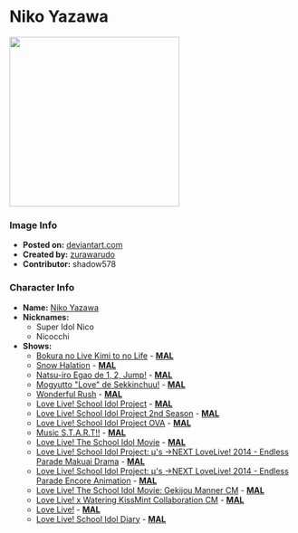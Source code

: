 # Niko Yazawa

<img src="https://raw.githubusercontent.com/shadow578/Project-Padoru/master/Padoru/love-life-noco-yazawa.png" height="300">

### Image Info
* **Posted on:**     [deviantart.com](https://www.deviantart.com/zurawarudo/art/Padoru-Nico-720001936)
* **Created by:**    [zurawarudo](https://github.com/shadow578/Project-Padoru/blob/master/table-of-contents/creators/zurawarudo.md)
* **Contributor:**   shadow578

### Character Info
* **Name:**   [Niko Yazawa](https://myanimelist.net/character/46163)
* **Nicknames:**
  * Super Idol Nico
  * Nicocchi
* **Shows:**
  * [Bokura no Live Kimi to no Life](https://github.com/shadow578/Project-Padoru/blob/master/table-of-contents/shows/BokuranoLiveKimitonoLife.md) - [__MAL__](https://myanimelist.net/anime/9907/Bokura_no_Live_Kimi_to_no_Life)
  * [Snow Halation](https://github.com/shadow578/Project-Padoru/blob/master/table-of-contents/shows/SnowHalation.md) - [__MAL__](https://myanimelist.net/anime/9930/Snow_Halation)
  * [Natsu-iro Egao de 1, 2, Jump!](https://github.com/shadow578/Project-Padoru/blob/master/table-of-contents/shows/NatsuiroEgaode12Jump.md) - [__MAL__](https://myanimelist.net/anime/11033/Natsu-iro_Egao_de_1_2_Jump)
  * [Mogyutto "Love" de Sekkinchuu!](https://github.com/shadow578/Project-Padoru/blob/master/table-of-contents/shows/MogyuttoLovedeSekkinchuu.md) - [__MAL__](https://myanimelist.net/anime/12637/Mogyutto_Love_de_Sekkinchuu)
  * [Wonderful Rush](https://github.com/shadow578/Project-Padoru/blob/master/table-of-contents/shows/WonderfulRush.md) - [__MAL__](https://myanimelist.net/anime/14951/Wonderful_Rush)
  * [Love Live! School Idol Project](https://github.com/shadow578/Project-Padoru/blob/master/table-of-contents/shows/LoveLiveSchoolIdolProject.md) - [__MAL__](https://myanimelist.net/anime/15051/Love_Live_School_Idol_Project)
  * [Love Live! School Idol Project 2nd Season](https://github.com/shadow578/Project-Padoru/blob/master/table-of-contents/shows/LoveLiveSchoolIdolProject2ndSeason.md) - [__MAL__](https://myanimelist.net/anime/19111/Love_Live_School_Idol_Project_2nd_Season)
  * [Love Live! School Idol Project OVA](https://github.com/shadow578/Project-Padoru/blob/master/table-of-contents/shows/LoveLiveSchoolIdolProjectOVA.md) - [__MAL__](https://myanimelist.net/anime/20745/Love_Live_School_Idol_Project_OVA)
  * [Music S.T.A.R.T!!](https://github.com/shadow578/Project-Padoru/blob/master/table-of-contents/shows/MusicSTART.md) - [__MAL__](https://myanimelist.net/anime/20877/Music_START)
  * [Love Live! The School Idol Movie](https://github.com/shadow578/Project-Padoru/blob/master/table-of-contents/shows/LoveLiveTheSchoolIdolMovie.md) - [__MAL__](https://myanimelist.net/anime/24997/Love_Live_The_School_Idol_Movie)
  * [Love Live! School Idol Project: μ's →NEXT LoveLive! 2014 - Endless Parade Makuai Drama](https://github.com/shadow578/Project-Padoru/blob/master/table-of-contents/shows/LoveLiveSchoolIdolProjectμsNEXTLoveLive2014EndlessParadeMakuaiDrama.md) - [__MAL__](https://myanimelist.net/anime/25897/Love_Live_School_Idol_Project__μs_→NEXT_LoveLive_2014_-_Endless_Parade_Makuai_Drama)
  * [Love Live! School Idol Project: μ's →NEXT LoveLive! 2014 - Endless Parade Encore Animation](https://github.com/shadow578/Project-Padoru/blob/master/table-of-contents/shows/LoveLiveSchoolIdolProjectμsNEXTLoveLive2014EndlessParadeEncoreAnimation.md) - [__MAL__](https://myanimelist.net/anime/30896/Love_Live_School_Idol_Project__μs_→NEXT_LoveLive_2014_-_Endless_Parade_Encore_Animation)
  * [Love Live! The School Idol Movie: Gekijou Manner CM](https://github.com/shadow578/Project-Padoru/blob/master/table-of-contents/shows/LoveLiveTheSchoolIdolMovieGekijouMannerCM.md) - [__MAL__](https://myanimelist.net/anime/32476/Love_Live_The_School_Idol_Movie__Gekijou_Manner_CM)
  * [Love Live! x Watering KissMint Collaboration CM](https://github.com/shadow578/Project-Padoru/blob/master/table-of-contents/shows/LoveLivexWateringKissMintCollaborationCM.md) - [__MAL__](https://myanimelist.net/anime/32730/Love_Live_x_Watering_KissMint_Collaboration_CM)
  * [Love Live!](https://github.com/shadow578/Project-Padoru/blob/master/table-of-contents/shows/LoveLive.md) - [__MAL__](https://myanimelist.net/manga/48251/Love_Live)
  * [Love Live! School Idol Diary](https://github.com/shadow578/Project-Padoru/blob/master/table-of-contents/shows/LoveLiveSchoolIdolDiary.md) - [__MAL__](https://myanimelist.net/manga/60703/Love_Live_School_Idol_Diary)


